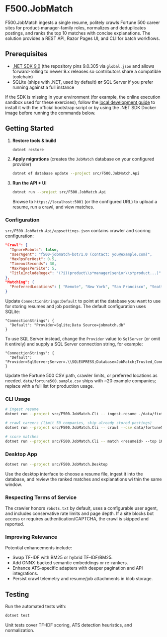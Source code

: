 # F500.JobMatch

F500.JobMatch ingests a single resume, politely crawls Fortune 500 career sites for product-manager-family roles, normalizes and deduplicates postings, and ranks the top 10 matches with concise explanations. The solution provides a REST API, Razor Pages UI, and CLI for batch workflows.

## Prerequisites

- [.NET SDK 9.0](https://dotnet.microsoft.com/download) (the repository pins 9.0.305 via `global.json` and allows forward-rolling to newer 9.x releases so contributors share a compatible toolchain)
- SQLite (ships with .NET, used by default) **or** SQL Server if you prefer running against a full instance

If the SDK is missing in your environment (for example, the online execution sandbox used for these exercises), follow the
[local development guide](docs/development.md) to install it with the official bootstrap script or by using the .NET SDK Docker
image before running the commands below.

## Getting Started

1. **Restore tools & build**
   ```bash
   dotnet restore
   ```

2. **Apply migrations** (creates the `JobMatch` database on your configured provider)
   ```bash
   dotnet ef database update --project src/F500.JobMatch.Api
   ```

3. **Run the API + UI**
   ```bash
   dotnet run --project src/F500.JobMatch.Api
   ```
   Browse to `https://localhost:5001` (or the configured URL) to upload a resume, run a crawl, and view matches.

### Configuration

`src/F500.JobMatch.Api/appsettings.json` contains crawler and scoring configuration:

```json
"Crawl": {
  "IgnoreRobots": false,
  "UserAgent": "f500-jobmatch-bot/1.0 (contact: you@example.com)",
  "MaxRpsPerHost": 0.5,
  "TimeoutSeconds": 30,
  "MaxPagesPerSite": 5,
  "TitleIncludeRegex": "(?i)(product\\s*manager|senior\\s*product...)"
},
"Matching": {
  "PreferredLocations": [ "Remote", "New York", "San Francisco", "Seattle", "Austin" ]
}
```

Update `ConnectionStrings:Default` to point at the database you want to use for storing resumes and job postings. The default configuration uses SQLite:

```
"ConnectionStrings": {
  "Default": "Provider=Sqlite;Data Source=jobmatch.db"
}
```

To use SQL Server instead, change the `Provider` value to `SqlServer` (or omit it entirely) and supply a SQL Server connection string, for example:

```
"ConnectionStrings": {
  "Default": "Provider=SqlServer;Server=.\\SQLEXPRESS;Database=JobMatch;Trusted_Connection=True;MultipleActiveResultSets=true;TrustServerCertificate=True"
}
```

Update the Fortune 500 CSV path, crawler limits, or preferred locations as needed. `data/fortune500.sample.csv` ships with ~20 example companies; replace with a full list for production usage.

### CLI Usage

```bash
# ingest resume
dotnet run --project src/F500.JobMatch.Cli -- ingest-resume ./data/fixtures/resume_sample.txt

# crawl careers (limit 50 companies, skip already stored postings)
dotnet run --project src/F500.JobMatch.Cli -- crawl --csv data/fortune500.sample.csv --limit 50

# score matches
dotnet run --project src/F500.JobMatch.Cli -- match <resumeId> --top 10
```

### Desktop App

```bash
dotnet run --project src/F500.JobMatch.Desktop
```

Use the desktop interface to choose a resume file, ingest it into the database, and review the ranked matches and explanations wi
thin the same window.

### Respecting Terms of Service

The crawler honors `robots.txt` by default, uses a configurable user agent, and includes conservative rate limits and page depth. If a site blocks bot access or requires authentication/CAPTCHA, the crawl is skipped and reported.

### Improving Relevance

Potential enhancements include:

- Swap TF-IDF with BM25 or hybrid TF-IDF/BM25.
- Add ONNX-backed semantic embeddings or re-rankers.
- Enhance ATS-specific adapters with deeper pagination and API integrations.
- Persist crawl telemetry and resume/job attachments in blob storage.

## Testing

Run the automated tests with:

```bash
dotnet test
```

Unit tests cover TF-IDF scoring, ATS detection heuristics, and normalization.

